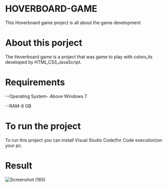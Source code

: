 # HOVERBOARD-GAME
This Hoverboard game project is all about the game development
# About this porject
The Hoverboard game is a project that was game to play with colors,its developed by HTML,CSS,JavaScript.
# Requirements
--Operating System- Above Windows 7

--RAM-8 GB
# To run the project
To run this project you can install Visual Studio Code(for Code execution)on your pc.
# Result
![Screenshot (165)](https://github.com/thiruvit/Hoverboard-game/assets/132870830/2158ebdf-e25e-4035-a6fb-ea23fdc7b188)
